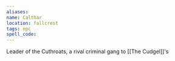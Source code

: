 ```yaml
---
aliases:
name: Calthar
location: fallcrest
tags: npc
spell_code:
---
```


Leader of the Cuthroats, a rival criminal gang to [[The Cudgel]]'s